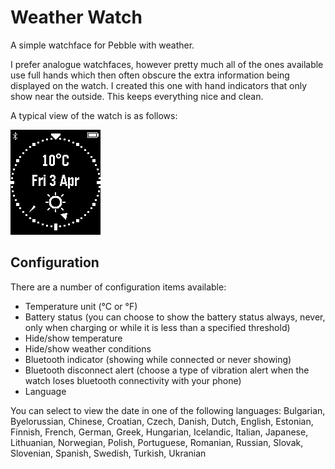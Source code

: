 # Weather Watch

A simple watchface for Pebble with weather.

I prefer analogue watchfaces, however pretty much all of the ones available use full hands which then often obscure the extra information being displayed on the watch.  I created this one with hand indicators that only show near the outside.  This keeps everything nice and clean.

A typical view of the watch is as follows:

![Weather Watch](https://raw.githubusercontent.com/markbush/weather-watch/master/resources/images/watch-1.png "Weather Watch")

## Configuration

There are a number of configuration items available:

* Temperature unit (&deg;C or &deg;F)
* Battery status (you can choose to show the battery status always, never, only when charging or while it is less than a specified threshold)
* Hide/show temperature
* Hide/show weather conditions
* Bluetooth indicator (showing while connected or never showing)
* Bluetooth disconnect alert (choose a type of vibration alert when the watch loses bluetooth connectivity with your phone)
* Language

You can select to view the date in one of the following languages: Bulgarian, Byelorussian, Chinese, Croatian, Czech, Danish, Dutch, English, Estonian, Finnish, French, German, Greek, Hungarian, Icelandic, Italian, Japanese, Lithuanian, Norwegian, Polish, Portuguese, Romanian, Russian, Slovak, Slovenian, Spanish, Swedish, Turkish, Ukranian
